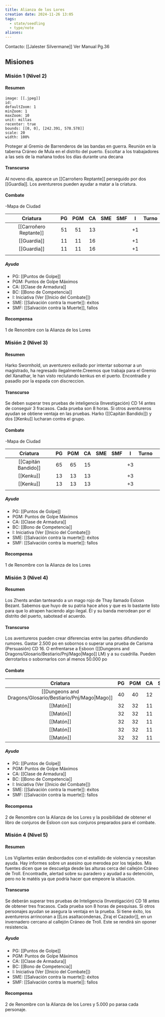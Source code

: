 ```yaml
---
title: Alianza de los Lores
creation date: 2024-11-26 13:05
tags:
  - state/seedling
  - type/note
aliases:
---
```

Contacto: [[Jalester Silvermane]]
Ver Manual Pg.36

## Misiones


### Misión 1 (Nivel 2)

#### Resumen

```leaflet
image: [[.jpeg]]
id:
defaultZoom: 1
minZoom: 1
maxZoom: 10
unit: millas
recenter: true
bounds: [[0, 0], [242.391, 578.578]]
scale: 20
width: 100%
```
Proteger al Gremio de Barrenderos de las bandas en guerra. Reunión en la taberna Cráneo de Mula en el distrito del puerto. Escoltar a los trabajadores a las seis de la mañana todos los días durante una decana

#### Transcurso

Al noveno día, aparece un [[Carroñero Reptante]] perseguido por dos [[Guardia]]. Los aventureros pueden ayudar a matar a la criatura.


#### Combate

-Mapa de Ciudad

|        Criatura        | PG  | PGM | CA  | SME | SMF |  I  | Turno |
| :--------------------: | :-: | :-: | :-: | :-: | :-: | :-: | :---: |
| [[Carroñero Reptante]] | 51  | 51  | 13  |     |     | +1  |       |
|      [[Guardia]]       | 11  | 11  | 16  |     |     | +1  |       |
|      [[Guardia]]       | 11  | 11  | 16  |     |     | +1  |       |
|                        |     |     |     |     |     |     |       |

##### Ayuda
- PG: [[Puntos de Golpe]]
- PGM: Puntos de Golpe Máximos
- CA: [[Clase de Armadura]]
- BC: [[Bono de Competencia]]
- I: Iniciativa (Ver [[Inicio del Combate]])
- SME: [[Salvación contra la muerte]]: éxitos
- SMF: [[Salvación contra la Muerte]], fallos

#### Recompensa

1 de Renombre con la Alianza de los Lores

### Misión 2 (Nivel 3)

#### Resumen

Harko Swornhold, un aventurero exiliado por intentar sobornar a un magistrado, ha regresado ilegalmente.Creemos que trabaja para el Gremio del Xanathar, le han visto reclutando kenkus en el puerto. Encontradle y pasadlo por la espada con discreccion.

#### Transcurso

Se deben superar tres pruebas de inteligencia (Investigación) CD 14 antes de conseguir 3 fracasos. Cada prueba son 8 horas. Si otros aventureros ayudan se obtiene ventaja en las pruebas. Harko ([[Capitán Bandido]]) y dos [[Kenku]] lucharan contra el grupo.

#### Combate

-Mapa de Ciudad

|      Criatura       | PG  | PGM | CA  | SME | SMF |  I  | Turno |     |
| :-----------------: | :-: | :-: | :-: | :-: | :-: | :-: | :---: | --- |
| [[Capitán Bandido]] | 65  | 65  | 15  |     |     | +3  |       |     |
|      [[Kenku]]      | 13  | 13  | 13  |     |     | +3  |       |     |
|      [[Kenku]]      | 13  | 13  | 13  |     |     | +3  |       |     |
|                     |     |     |     |     |     |     |       |     |
##### Ayuda

- PG: [[Puntos de Golpe]]
- PGM: Puntos de Golpe Máximos
- CA: [[Clase de Armadura]]
- BC: [[Bono de Competencia]]
- I: Iniciativa (Ver [[Inicio del Combate]])
- SME: [[Salvación contra la muerte]]: éxitos
- SMF: [[Salvación contra la muerte]]: fallos

#### Recompensa

1 de Renombre con la Alianza de los Lores

### Misión 3 (Nivel 4)

#### Resumen

Los Zhents andan tanteando a un mago rojo de Thay llamado Esloon Bezant. Sabemos que huyo de su patria hace años y que es lo bastante listo para que lo atrapen haciendo algo ilegal. Él y su banda merodean por el distrito del puerto, sabotead el acuerdo.

#### Transcurso

Los aventureros pueden crear diferencias entre las partes difundiendo  rumores. Gastar 2.500 po en sobornos o superar una prueba de Carisma (Persuasión) CD 16. O enfrentarse a Esboon ([[Dungeons and Dragons/Glosario/Bestiario/Pnj/Mago|Mago]] LM) y a su cuadrilla. Pueden derrotarlos o sobornarlos con al menos 50.000 po

#### Combate

|                          Criatura                          | PG  | PGM | CA  | SME | SMF |  I  | Turno |     |
| :--------------------------------------------------------: | :-: | :-: | :-: | :-: | :-: | :-: | :---: | --- |
| [[Dungeons and Dragons/Glosario/Bestiario/Pnj/Mago\|Mago]] | 40  | 40  | 12  |     |     | +2  |       |     |
|                         [[Matón]]                          | 32  | 32  | 11  |     |     | +0  |       |     |
|                         [[Matón]]                          | 32  | 32  | 11  |     |     | +0  |       |     |
|                         [[Matón]]                          | 32  | 32  | 11  |     |     | +0  |       |     |
|                         [[Matón]]                          | 32  | 32  | 11  |     |     | +0  |       |     |
|                         [[Matón]]                          | 32  | 32  | 11  |     |     | +0  |       |     |
##### Ayuda
- PG: [[Puntos de Golpe]]
- PGM: Puntos de Golpe Máximos
- CA: [[Clase de Armadura]]
- BC: [[Bono de Competencia]]
- I: Iniciativa (Ver [[Inicio del Combate]])
- SME: [[Salvación contra la muerte]]: éxitos
- SMF: [[Salvación contra la muerte]]: fallos

#### Recompensa

2 de Renombre con la Alianza de los Lores y la posibilidad de obtener el libro de conjuros de Esloon con sus conjuros preparados para el combate.

### Misión 4 (Nivel 5)

#### Resumen

Los Vigilantes están desbordados con el estallido de violencia y necesitan ayuda. Hay informes sobre un asesino que merodea por los tejados. Mis fuentes dicen que se descuelga desde las alturas cerca del callejón Cráneo de Troll. Encontradle, alertad sobre su paradero y ayudad a su detención, pero no le matéis ya que podría hacer que empeore la situación.

#### Transcurso

Se deberán superar tres pruebas de Inteligencia (Investigación) CD 18 antes de obtener tres fracasos. Cada prueba son 8 horas de pesquisas. Si otros personajes ayudan se asegura la ventaja en la prueba. Si tiene éxito, los aventureros arrinconan a [[Los asaltacondenas, Ziraj el Cazador]], en un invernadero cercano al callejón Cráneo de Troll. Este se rendirá sin oponer resistencia.

##### Ayuda
- PG: [[Puntos de Golpe]]
- PGM: Puntos de Golpe Máximos
- CA: [[Clase de Armadura]]
- BC: [[Bono de Competencia]]
- I: Iniciativa (Ver [[Inicio del Combate]])
- SME: [[Salvación contra la muerte]]: éxitos
- SMF: [[Salvación contra la muerte]]: fallos

#### Recompensa

2 de Renombre con la Alianza de los Lores y 5.000 po paraa cada personaje.